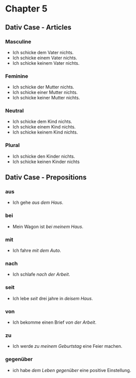 # Chapter 5

## Dativ Case - Articles

### Masculine

* Ich schicke dem Vater nichts.
* Ich schicke einem Vater nichts.
* Ich schicke keinem Vater nichts.

### Feminine

* Ich schicke der Mutter nichts.
* Ich schicke einer Mutter nichts.
* Ich schicke keiner Mutter nichts.

### Neutral

* Ich schicke dem Kind nichts.
* Ich schicke einem Kind nichts.
* Ich schicke keinem Kind nichts.

### Plural

* Ich schicke den Kinder nichts.
* Ich schicke keinen Kinder nichts

## Dativ Case - Prepositions

### aus

* Ich gehe *aus dem Haus*.

### bei

* Mein Wagon ist *bei meinem Haus*.

### mit

* Ich fahre *mit dem Auto*.

### nach

* Ich schlafe *nach der Arbeit*.

### seit

* Ich lebe *seit* drei jahre in *deisem Haus*.

### von

* Ich bekomme einen Brief *von der Arbeit*.

### zu

* Ich werde *zu meinem Geburtstag* eine Feier machen.

### gegenüber

* ich habe *dem Leben gegenüber* eine positive Einstellung.
